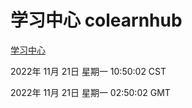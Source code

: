 # 学习中心 colearnhub
[学习中心](http://59.174.11.49:56308/colearnhub/)

2022年 11月 21日 星期一 10:50:02 CST

2022年 11月 21日 星期一 02:50:02 GMT
